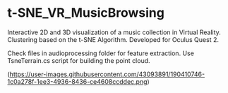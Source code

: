 # t-SNE_VR_MusicBrowsing

Interactive 2D and 3D visualization of a music collection in Virtual Reality. Clustering based on the t-SNE Algorithm. Developed for Oculus Quest 2.

Check files in audioprocessing folder for feature extraction. Use TsneTerrain.cs script for building the point cloud.

(https://user-images.githubusercontent.com/43093891/190410746-1c0a278f-1ee3-4936-8436-ce4608ccddec.png)

